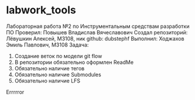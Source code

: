 # labwork_tools
Лабораторная работа №2 по Инструментальным средствам разработки ПО
Проверил: Повышев Владислав Вячеславович
Создал репозиторий: Лёвушкин Алексей, M3108, ник github: dubstephf
Выполнил: Ходжахов Эмиль Павлович, М3108
Задача:
1. Создание веток по модели git flow
2. В репозитории обязательно оформлен ReadMe
3. Обязательно наличие тегов
4. Обязательно наличие Submodules
5. Обязaтельно наличие LFS

Errrrror